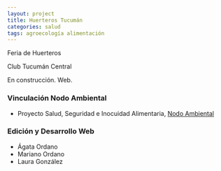 ```yaml
---
layout: project
title: Huerteros Tucumán
categories: salud
tags: agroecología alimentación
---
```


Feria de Huerteros

Club Tucumán Central



En construcción. Web.



### Vinculación Nodo Ambiental
- Proyecto Salud, Seguridad e Inocuidad Alimentaria, <a href="https://nodoambiental.org">Nodo Ambiental</a>

### Edición y Desarrollo Web
- Ágata Ordano
- Mariano Ordano
- Laura González
